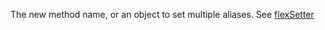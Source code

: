 The new method name, or an object to set multiple aliases. See
<a href="#!/api/Ext.Function-method-flexSetter" rel="Ext.Function-method-flexSetter" class="docClass" id="ext-gen1340">flexSetter</a>
